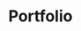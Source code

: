 ---
title: Portfolio
header-title: My Work
description: Have a browse through my collection of projects, both personal projects and client work.
layout: portfolio
featuredImg: /pages/bg_portfolio.jpg
---